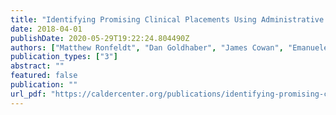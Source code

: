 ```yaml
---
title: "Identifying Promising Clinical Placements Using Administrative Data: Preliminary Results from ISTI Placement Initiative Pilot"
date: 2018-04-01
publishDate: 2020-05-29T19:22:24.804490Z
authors: ["Matthew Ronfeldt", "Dan Goldhaber", "James Cowan", "Emanuele Bardelli", "Joy Johnson", "Christopher Daniel Tien"]
publication_types: ["3"]
abstract: ""
featured: false
publication: ""
url_pdf: "https://caldercenter.org/publications/identifying-promising-clinical-placements-using-administrative-data-preliminary-results"
---
```


